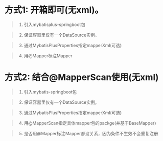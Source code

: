 # 方式1: 开箱即可(无xml)。

> 1. 引入mybatisplus-springboot包

> 2. 保证容器里仅有一个DataSource实例。

> 3. 通过MybatisPlusProperties指定mapperXml(可选)

> 4. 用@Mapper标注Mapper


# 方式2: 结合@MapperScan使用(无xml)

> 1. 引入mybatis-springboot包

> 2. 保证容器里仅有一个DataSource实例。

> 3. 通过MybatisPlusProperties指定mapperXml(可选)

> 4. 用@MapperScan指定具体mapper包的packge(并基于BaseMapper)

> 5. 是否用@Mapper标注Mapper都没关系，因为条件不生效不会重复注册
